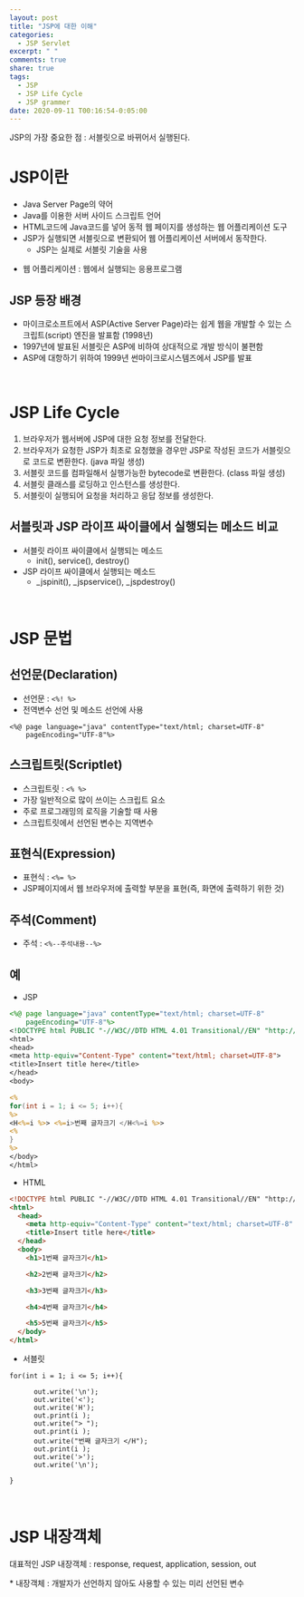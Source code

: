```yaml
---
layout: post
title: "JSP에 대한 이해"
categories:
  - JSP Servlet
excerpt: " "
comments: true
share: true
tags:
  - JSP
  - JSP Life Cycle
  - JSP grammer
date: 2020-09-11 T00:16:54-0:05:00
---
```


JSP의 가장 중요한 점 : 서블릿으로 바뀌어서 실행된다.

# JSP이란

- Java Server Page의 약어
- Java를 이용한 서버 사이드 스크립트 언어
- HTML코드에 Java코드를 넣어 동적 웹 페이지를 생성하는 웹 어플리케이션 도구
- JSP가 실행되면 서블릿으로 변환되어 웹 어플리케이션 서버에서 동작한다.
  - JSP는 실제로 서블릿 기술을 사용

* 웹 어플리케이션 : 웹에서 실행되는 응용프로그램

## JSP 등장 배경

- 마이크로소프트에서 ASP(Active Server Page)라는 쉽게 웹을 개발할 수 있는 스크립트(script) 엔진을 발표함 (1998년)
- 1997년에 발표된 서블릿은 ASP에 비하여 상대적으로 개발 방식이 불편함
- ASP에 대항하기 위하여 1999년 썬마이크로시스템즈에서 JSP를 발표

<br>

# JSP Life Cycle

1. 브라우저가 웹서버에 JSP에 대한 요청 정보를 전달한다.
2. 브라우저가 요청한 JSP가 최초로 요청했을 경우만 JSP로 작성된 코드가 서블릿으로 코드로 변환한다. (java 파일 생성)
3. 서블릿 코드를 컴파일해서 실행가능한 bytecode로 변환한다. (class 파일 생성)
4. 서블릿 클래스를 로딩하고 인스턴스를 생성한다.
5. 서블릿이 실행되어 요청을 처리하고 응답 정보를 생성한다.

## 서블릿과 JSP 라이프 싸이클에서 실행되는 메소드 비교

- 서블릿 라이프 싸이클에서 실행되는 메소드
  - init(), service(), destroy()
- JSP 라이프 싸이클에서 실행되는 메소드
  - \_jspinit(), \_jspservice(), \_jspdestroy()

<br>

# JSP 문법
## 선언문(Declaration)

- 선언문 : `<%! %>`
- 전역변수 선언 및 메소드 선언에 사용

```
<%@ page language="java" contentType="text/html; charset=UTF-8"
    pageEncoding="UTF-8"%>
```

## 스크립트릿(Scriptlet)

- 스크립트릿 : `<% %>`
- 가장 일반적으로 많이 쓰이는 스크립트 요소
- 주로 프로그래밍의 로직을 기술할 때 사용
- 스크립트릿에서 선언된 변수는 지역변수

## 표현식(Expression)

- 표현식 : `<%= %>`
- JSP페이지에서 웹 브라우저에 출력할 부분을 표현(즉, 화면에 출력하기 위한 것)

## 주석(Comment)

- 주석 : `<%--주석내용--%>`

## 예

- JSP

```jsp
<%@ page language="java" contentType="text/html; charset=UTF-8"
    pageEncoding="UTF-8"%>
<!DOCTYPE html PUBLIC "-//W3C//DTD HTML 4.01 Transitional//EN" "http://www.w3.org/TR/html4/loose.dtd">
<html>
<head>
<meta http-equiv="Content-Type" content="text/html; charset=UTF-8">
<title>Insert title here</title>
</head>
<body>

<%
for(int i = 1; i <= 5; i++){
%>
<H<%=i %>> <%=i>번째 글자크기 </H<%=i %>>
<%
}
%>
</body>
</html>
```

- HTML

```html
<!DOCTYPE html PUBLIC "-//W3C//DTD HTML 4.01 Transitional//EN" "http://www.w3.org/TR/html4/loose.dtd">
<html>
  <head>
    <meta http-equiv="Content-Type" content="text/html; charset=UTF-8" />
    <title>Insert title here</title>
  </head>
  <body>
    <h1>1번째 글자크기</h1>

    <h2>2번째 글자크기</h2>

    <h3>3번째 글자크기</h3>

    <h4>4번째 글자크기</h4>

    <h5>5번째 글자크기</h5>
  </body>
</html>
```

- 서블릿

```servlet
for(int i = 1; i <= 5; i++){

      out.write('\n');
      out.write('<');
      out.write('H');
      out.print(i );
      out.write("> ");
      out.print(i );
      out.write("번째 글자크기 </H");
      out.print(i );
      out.write('>');
      out.write('\n');

}
```

<br>

# JSP 내장객체

대표적인 JSP 내장객체 : response, request, application, session, out

\* 내장객체 : 개발자가 선언하지 않아도 사용할 수 있는 미리 선언된 변수
